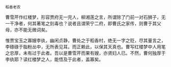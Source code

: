    稻香老农 

   曹雪芹作红楼梦，形容贾府无一完人，柳湘莲之言，所谓除了门前一对石狮子，无一干净者，何其著笔之刻毒也？说者且谓荣宁二府，即曹氏之家传，则曹于其父母，亦不能无微词矣。

   惟贾宝玉之寡嫂李纨，幽闲贞静，曹处之于稻香村，绝无一字之贬，尽其量言之，李碌碌于脂粉丛中，无所表见耳。而正赖此，以保其天真也。曹写红楼梦中人用笔之忠厚，未有过于此者。吾以是曹雪芹而果有嫂，亦贤妇人已。不然，曹何独厚于李纨耶？读红楼梦之人，能悟及于此者，盖寡矣。

